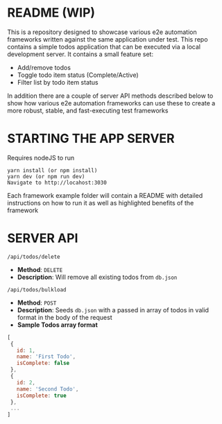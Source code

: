 # README (WIP)

This is a repository designed to showcase various e2e automation frameworks written against the same application under test.  This repo contains a simple todos application that can be executed via a local development server.  It contains a small feature set:
* Add/remove todos
* Toggle todo item status (Complete/Active)
* Filter list by todo item status

In addition there are a couple of server API methods described below to show how various e2e automation frameworks can use these to create a more robust, stable, and fast-executing test frameworks


# STARTING THE APP SERVER

Requires nodeJS to run

```
yarn install (or npm install)
yarn dev (or npm run dev)
Navigate to http://locahost:3030
```

Each framework example folder will contain a README with detailed instructions on how to run it as well as highlighted benefits of the framework


# SERVER API
 
 `/api/todos/delete`
 * **Method**: `DELETE`
 * **Description**: Will remove all existing todos from `db.json`

 `/api/todos/bulkload`
 * **Method**: `POST`
 * **Description**: Seeds `db.json` with a passed in array of todos in valid format in the body of the request
 * **Sample Todos array format**
 ```js
[
  {
    id: 1, 
    name: 'First Todo',
    isComplete: false
  },
  {
    id: 2,
    name: 'Second Todo',
    isComplete: true
  },
  ...
]
```
 